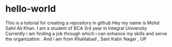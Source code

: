 # hello-world
This is a tutorial for creating a repository in github
Hey my name is Mohd Sahil Ali Khan.
I am a student of BCA 3rd year in Integral University
Currently i am finding a job through which i can enhance my skills and serve the organization .
 And i am from Khalilabad , Sant Kabir Nagar , UP 
